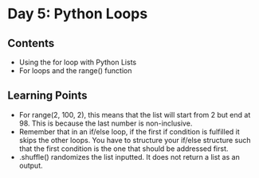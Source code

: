 # Day 5: Python Loops
## Contents
* Using the for loop with Python Lists
* For loops and the range() function

## Learning Points
* For range(2, 100, 2), this means that the list will start from 2 but end at 98. This is because the last number is non-inclusive. 
* Remember that in an if/else loop, if the first if condition is fulfilled it skips the other loops. You have to structure your if/else structure such that the first condition is the one that should be addressed first. 
* .shuffle() randomizes the list inputted. It does not return a list as an output.  
